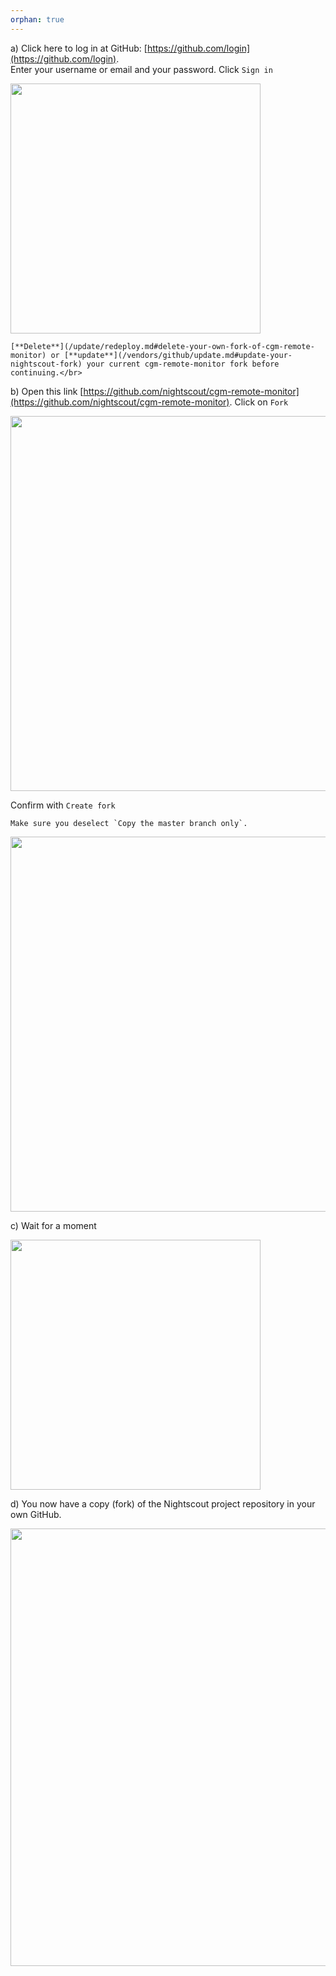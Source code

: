 ```yaml
---
orphan: true
---
```


a) Click here to log in at GitHub: [https://github.com/login](https://github.com/login).  
    Enter your username or email and your password. Click `Sign in`</br>

<img src="/vendors/github/img/UpdateNS00.png" width="400px" ></br>

```{admonition} If you already have a fork of cgm-remote-monitor in GitHub
[**Delete**](/update/redeploy.md#delete-your-own-fork-of-cgm-remote-monitor) or [**update**](/vendors/github/update.md#update-your-nightscout-fork) your current cgm-remote-monitor fork before continuing.</br>
```

b) Open this link [https://github.com/nightscout/cgm-remote-monitor](https://github.com/nightscout/cgm-remote-monitor). Click on `Fork`</br>

<img src="/vendors/github/img/NewNS29.png" width="600px" /></br>

Confirm with `Create fork`</br>

```{warning}
Make sure you deselect `Copy the master branch only`.
```

<img src="/vendors/github/img/NewNS51.png" width="600px" /></br>

c) Wait for a moment</br>

<img src="/vendors/github/img/NewNS30.png" width="400px" /></br>

d) You now have a copy (fork) of the Nightscout project repository in your own GitHub.</br>

<img src="/vendors/github/img/UpdateNS30.png" width="700px" ></br>